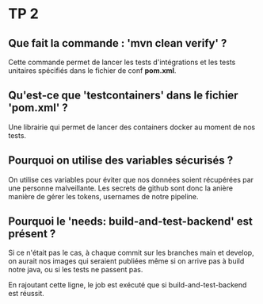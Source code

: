 # TP 2

## Que fait la commande : 'mvn clean verify' ?

Cette commande permet de lancer les tests d'intégrations et les tests unitaires spécifiés dans le fichier de conf **pom.xml**.

## Qu'est-ce que 'testcontainers' dans le fichier 'pom.xml' ?

Une librairie qui permet de lancer des containers docker au moment de nos tests.

## Pourquoi on utilise des variables sécurisés ?

On utilise ces variables pour éviter que nos données soient récupérées par une personne malveillante. Les secrets de github sont donc la anière manière de gérer les tokens, usernames de notre pipeline.

## Pourquoi le 'needs: build-and-test-backend' est présent ?

Si ce n'était pas le cas, à chaque commit sur les branches main et develop, on aurait nos images qui seraient publiées même si on arrive pas à build notre java, ou si les tests ne passent pas. 

En rajoutant cette ligne, le job est exécuté que si  build-and-test-backend est réussit.